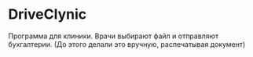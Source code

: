 # DriveClynic
Программа для клиники. Врачи выбирают файл и отправляют бухгалтерии. (До этого делали это вручную, распечатывая документ)
